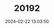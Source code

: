 ---
title: "20192"
category: "Sicista severtzovi"
draft: false
date: 2024-02-22 13:03:50
languages:
  English: ["Severtzov's Birch Mouse"]
---